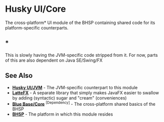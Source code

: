 # Husky UI/Core #
The cross-platform\* UI module of the BHSP containing shared code for its platform-specific counterparts.


## \* ##

This is slowly having the JVM-specific code stripped from it. For now, parts of this are also dependent on Java SE/Swing/FX


## See Also ##

 - **[Husky UI/JVM](https://github.com/BlueHuskyStudios/Husky-UI-JVM)** - The JVM-specific counterpart to this module
 - **[LatteFX](https://github.com/BlueHuskyStudios/LatteFX)** - A separate library that simply makes JavaFX easier to swallow by adding (syntactic) sugar and "cream" (conveniences)
 - **[Blue Base/Core](https://github.com/BlueHuskyStudios/Blue-Base)** <sup>[Dependency]</sup> - The cross-platform shared basics of the BHSP
 - **[BHSP](https://github.com/BlueHuskyStudios/Blue-Husky-Software-Platform)** - The platform in which this module resides
